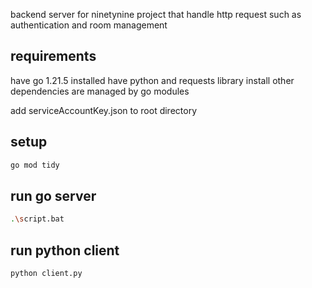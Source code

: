 backend server for ninetynine project that handle http request such as authentication and room management

## requirements
have go 1.21.5 installed
have python and requests library install
other dependencies are managed by go modules

add serviceAccountKey.json to root directory

## setup
```bash
go mod tidy
```

## run go server
```bash
.\script.bat
```

## run python client
```bash
python client.py
```